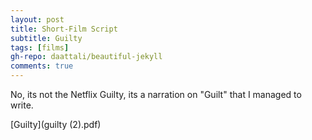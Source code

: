 ```yaml
---
layout: post
title: Short-Film Script
subtitle: Guilty
tags: [films]
gh-repo: daattali/beautiful-jekyll
comments: true
---
```


No, its not the Netflix Guilty, its a narration on "Guilt" that I managed to write.

[Guilty](guilty (2).pdf)

